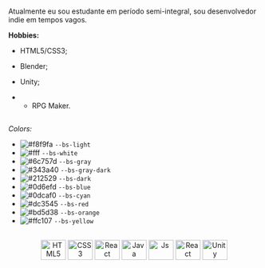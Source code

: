 ### 
Atualmente eu sou estudante em período semi-integral, sou desenvolvedor indie em tempos vagos.


**Hobbies:**
- HTML5/CSS3;
- Blender;
- Unity;
- - RPG Maker.

  ##
  
*Colors:*<p></p>
- ![#f8f9fa](https://placehold.co/15x15/f8f9fa/f8f9fa.png) `--bs-light`
- ![#fff](https://placehold.co/15x15/fff/fff.png) `--bs-white`
- ![#6c757d](https://placehold.co/15x15/6c757d/6c757d.png) `--bs-gray`
- ![#343a40](https://placehold.co/15x15/343a40/343a40.png) `--bs-gray-dark`
- ![#212529](https://placehold.co/15x15/212529/212529.png) `--bs-dark`
- ![#0d6efd](https://placehold.co/15x15/0d6efd/0d6efd.png) `--bs-blue`
- ![#0dcaf0](https://placehold.co/15x15/0dcaf0/0dcaf0.png) `--bs-cyan`
- ![#dc3545](https://placehold.co/15x15/dc3545/dc3545.png) `--bs-red`
- ![#bd5d38](https://placehold.co/15x15/bd5d38/bd5d38.png) `--bs-orange`
- ![#ffc107](https://placehold.co/15x15/ffc107/ffc107.png) `--bs-yellow`

   
##

 <div style="display: inline_block">
   <p align="center">
  <img align="center" alt="HTML5" height="40" width="50" src="https://cdn.jsdelivr.net/gh/devicons/devicon/icons/html5/html5-plain.svg" />
  <img align="center" alt="CSS3" height="40" width="50" src="https://cdn.jsdelivr.net/gh/devicons/devicon/icons/css3/css3-plain.svg" />
  <img align="center" alt="React" height="40" width="50" src="https://cdn.jsdelivr.net/gh/devicons/devicon/icons/react/react-original.svg" />
  <img align="center" alt="Java" height="40" width="50" src="https://cdn.jsdelivr.net/gh/devicons/devicon/icons/java/java-plain.svg" />
  <img align="center" alt="Js" height="40" width="50" src="https://cdn.jsdelivr.net/gh/devicons/devicon/icons/javascript/javascript-plain.svg" />
  <img align="center" alt="React" height="40" width="50" src="https://cdn.jsdelivr.net/gh/devicons/devicon/icons/unrealengine/unrealengine-original-wordmark.svg" />
  <img align="center" alt="Unity" height="40" width="50" src="https://cdn.jsdelivr.net/gh/devicons/devicon/icons/unity/unity-original.svg" />
      </p>
 </div>
